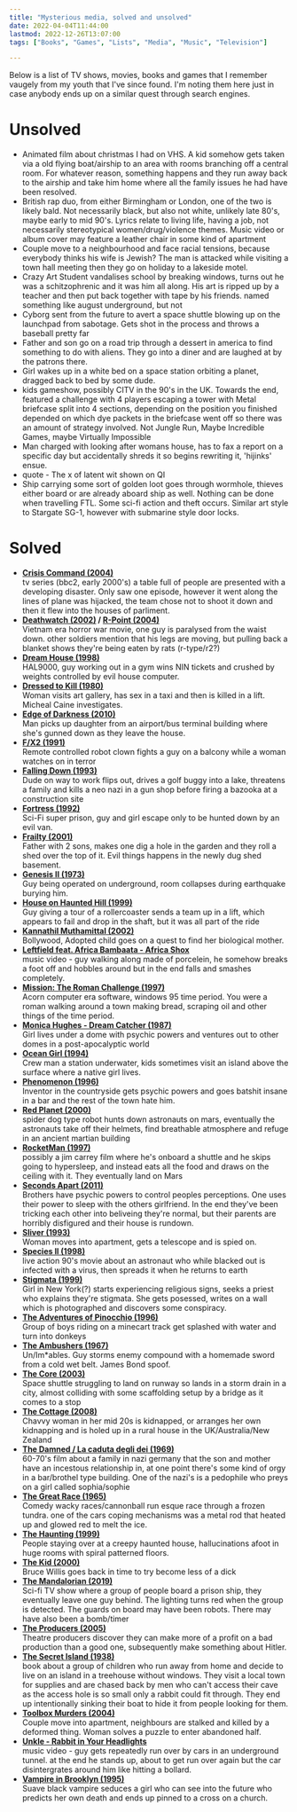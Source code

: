 ```yaml
---
title: "Mysterious media, solved and unsolved"
date: 2022-04-04T11:44:00
lastmod: 2022-12-26T13:07:00
tags: ["Books", "Games", "Lists", "Media", "Music", "Television"]

---
```


Below is a list of TV shows, movies, books and games that I remember vaugely from my youth that I've since found. I'm noting them here just in case anybody ends up on a similar quest through search engines.

# Unsolved
* Animated film about christmas I had on VHS. A kid somehow gets taken via a old flying boat/airship to an area with rooms branching off a central room. For whatever reason, something happens and they run away back to the airship and take him home where all the family issues he had have been resolved.
* British rap duo, from either Birmingham or London, one of the two is likely bald. Not necessarily black, but also not white, unlikely late 80's, maybe early to mid 90's. Lyrics relate to living life, having a job, not necessarily stereotypical women/drug/violence themes. Music video or album cover may feature a leather chair in some kind of apartment
* Couple move to a neighbourhood and face racial tensions, because everybody thinks his wife is Jewish? The man is attacked while visiting a town hall meeting then they go on holiday to a lakeside motel.
* Crazy Art Student vandalises school by breaking windows, turns out he was a schitzophrenic and it was him all along. His art is ripped up by a teacher and then put back together with tape by his friends. named something like august underground, but not
* Cyborg sent from the future to avert a space shuttle blowing up on the launchpad from sabotage. Gets shot in the process and throws a baseball pretty far
* Father and son go on a road trip through a dessert in america to find something to do with aliens. They go into a diner and are laughed at by the patrons there.
* Girl wakes up in a white bed on a space station orbiting a planet, dragged back to bed by some dude.
* kids gameshow, possibly CITV in the 90's in the UK. Towards the end, featured a challenge with 4 players escaping a tower with Metal briefcase split into 4 sections, depending on the position you finished depended on which dye packets in the briefcase went off so there was an amount of strategy involved. Not Jungle Run, Maybe Incredible Games, maybe Virtually Impossible
* Man charged with looking after womans house, has to fax a report on a specific day but accidentally shreds it so begins rewriting it, 'hijinks' ensue.
* quote - The x of latent wit shown on QI
* Ship carrying some sort of golden loot goes through wormhole, thieves either board or are already aboard ship as well. Nothing can be done when travelling FTL. Some sci-fi action and theft occurs. Similar art style to Stargate SG-1, however with submarine style door locks.

# Solved

* **[Crisis Command (2004)](https://www.themoviedb.org/tv/9417-crisis-command)**<br />tv series (bbc2, early 2000's) a table full of people are presented with a developing disaster. Only saw one episode, however it went along the lines of plane was hijacked, the team chose not to shoot it down and then it flew into the houses of parliment.
* **[Deathwatch (2002)](https://www.themoviedb.org/movie/12576-deathwatch) / [R-Point (2004)](https://www.themoviedb.org/movie/16138)**<br />Vietnam era horror war movie, one guy is paralysed from the waist down. other soldiers mention that his legs are moving, but pulling back a blanket shows they're being eaten by rats (r-type/r2?)
* **[Dream House (1998)](https://www.themoviedb.org/movie/153072-dream-house)**<br />HAL9000, guy working out in a gym wins NIN tickets and crushed by weights controlled by evil house computer.
* **[Dressed to Kill (1980)](https://www.themoviedb.org/movie/11033-dressed-to-kill)**<br />Woman visits art gallery, has sex in a taxi and then is killed in a lift. Micheal Caine investigates.
* **[Edge of Darkness (2010)](https://www.themoviedb.org/movie/12201)**<br />Man picks up daughter from an airport/bus terminal building where she's gunned down as they leave the house.
* **[F/X2 (1991)](https://www.themoviedb.org/movie/16820-f-x-2)**<br />Remote controlled robot clown fights a guy on a balcony while a woman watches on in terror
* **[Falling Down (1993)](https://www.themoviedb.org/movie/37094-falling-down)**<br />Dude on way to work flips out, drives a golf buggy into a lake, threatens a family and kills a neo nazi in a gun shop before firing a bazooka at a construction site
* **[Fortress (1992)](https://www.themoviedb.org/movie/12088-fortress)**<br />Sci-Fi super prison, guy and girl escape only to be hunted down by an evil van.
* **[Frailty (2001)](https://www.themoviedb.org/movie/12149-frailty)**<br />Father with 2 sons, makes one dig a hole in the garden and they roll a shed over the top of it. Evil things happens in the newly dug shed basement.
* **[Genesis II (1973)](https://www.themoviedb.org/movie/56769-genesis-ii)**<br />Guy being operated on underground, room collapses during earthquake burying him.
* **[House on Haunted Hill (1999)](https://www.themoviedb.org/movie/11377-house-on-haunted-hill)**<br />Guy giving a tour of a rollercoaster sends a team up in a lift, which appears to fail and drop in the shaft, but it was all part of the ride
* **[Kannathil Muthamittal (2002)](https://www.themoviedb.org/movie/40998)**<br />Bollywood, Adopted child goes on a quest to find her biological mother.
* **[Leftfield feat. Africa Bambaata - Africa Shox](https://www.youtube.com/watch?v=KvxbFWY2Hsc)**<br />music video - guy walking along made of porcelein, he somehow breaks a foot off and hobbles around but in the end falls and smashes completely.
* **[Mission: The Roman Challenge (1997)](https://archive.org/details/mission-the-roman-challenge)**<br />Acorn computer era software, windows 95 time period. You were a roman walking around a town making bread, scraping oil and other things of the time period.
* **[Monica Hughes - Dream Catcher (1987)](https://www.goodreads.com/book/show/608429.The_Dream_Catcher)**<br />Girl lives under a dome with psychic powers and ventures out to other domes in a post-apocalyptic world
* **[Ocean Girl (1994)](https://www.themoviedb.org/tv/282)**<br />Crew man a station underwater, kids sometimes visit an island above the surface where a native girl lives.
* **[Phenomenon (1996)](https://www.themoviedb.org/movie/9294)**<br />Inventor in the countryside gets psychic powers and goes batshit insane in a bar and the rest of the town hate him.
* **[Red Planet (2000)](https://www.themoviedb.org/movie/8870)**<br />spider dog type robot hunts down astronauts on mars, eventually the astronauts take off their helmets, find breathable atmosphere and refuge in an ancient martian building
* **[RocketMan (1997)](https://www.themoviedb.org/movie/36797)**<br />possibly a jim carrey film where he's onboard a shuttle and he skips going to hypersleep, and instead eats all the food and draws on the ceiling with it. They eventually land on Mars
* **[Seconds Apart (2011)](https://www.themoviedb.org/movie/64854)**<br />Brothers have psychic powers to control peoples perceptions. One uses their power to sleep with the others girlfriend. In the end they've been tricking each other into beliveing they're normal, but their parents are horribly disfigured and their house is rundown.
* **[Sliver (1993)](https://www.themoviedb.org/movie/867)**<br />Woman moves into apartment, gets a telescope and is spied on.
* **[Species II (1998)](https://www.themoviedb.org/movie/10216)**<br />live action 90's movie about an astronaut who while blacked out is infected with a virus, then spreads it when he returns to earth
* **[Stigmata (1999)](https://www.themoviedb.org/movie/10307)**<br />Girl in New York(?) starts experiencing religious signs, seeks a priest who explains they're stigmata. She gets posessed, writes on a wall which is photographed and discovers some conspiracy.
* **[The Adventures of Pinocchio (1996)](https://www.themoviedb.org/movie/18975)**<br />Group of boys riding on a minecart track get splashed with water and turn into donkeys
* **[The Ambushers (1967)](https://www.themoviedb.org/movie/36775-the-ambushers)**<br /> Un/Im*ables. Guy storms enemy compound with a homemade sword from a cold wet belt. James Bond spoof.
* **[The Core (2003)](https://www.themoviedb.org/movie/9341)**<br />Space shuttle struggling to land on runway so lands in a storm drain in a city, almost colliding with some scaffolding setup by a bridge as it comes to a stop
* **[The Cottage (2008)](https://www.themoviedb.org/movie/13849)**<br />Chavvy woman in her mid 20s is kidnapped, or arranges her own kidnapping and is holed up in a rural house in the UK/Australia/New Zealand
* **[The Damned / La caduta degli dei (1969)](https://www.themoviedb.org/movie/41876-la-caduta-degli-dei)**<br />60-70's film about a family in nazi germany that the son and mother have an incestous relationship in, at one point there's some kind of orgy in a bar/brothel type building. One of the nazi's is a pedophile who preys on a girl called sophia/sophie
* **[The Great Race (1965)](https://www.themoviedb.org/movie/11575)**<br />Comedy wacky races/cannonball run esque race through a frozen tundra. one of the cars coping mechanisms was a metal rod that heated up and glowed red to melt the ice.
* **[The Haunting (1999)](https://www.themoviedb.org/movie/11618-the-haunting)**<br />People staying over at a creepy haunted house, hallucinations afoot in huge rooms with spiral patterned floors.
* **[The Kid (2000)](https://www.themoviedb.org/movie/4244)**<br />Bruce Willis goes back in time to try become less of a dick
* **[The Mandalorian (2019)](https://www.themoviedb.org/tv/82856)**<br />Sci-fi TV show where a group of people board a prison ship, they eventually leave one guy behind. The lighting turns red when the group is detected. The guards on board may have been robots. There may have also been a bomb/timer
* **[The Producers (2005)](https://www.themoviedb.org/movie/9899)**<br />Theatre producers discover they can make more of a profit on a bad production than a good one, subsequently make something about Hitler.
* **[The Secret Island (1938)](https://www.goodreads.com/book/show/75003.The_Secret_Island?from_search=true&from_srp=true&qid=kClVnle5s4&rank=2)**<br />book about a group of children who run away from home and decide to live on an island in a treehouse without windows. They visit a local town for supplies and are chased back by men who can't access their cave as the access hole is so small only a rabbit could fit through. They end up intentionally sinking their boat to hide it from people looking for them.
* **[Toolbox Murders (2004)](https://www.themoviedb.org/movie/16764)**<br />Couple move into apartment, neighbours are stalked and killed by a deformed thing. Woman solves a puzzle to enter abandoned half.
* **[Unkle - Rabbit in Your Headlights](https://www.youtube.com/watch?v=XbByxzZ-4dI)**<br />music video - guy gets repeatedly run over by cars in an underground tunnel. at the end he stands up, about to get run over again but the car disintergrates around him like hitting a bollard.
* **[Vampire in Brooklyn (1995)](https://www.themoviedb.org/movie/12158)**<br />Suave black vampire seduces a girl who can see into the future who predicts her own death and ends up pinned to a cross on a church.
